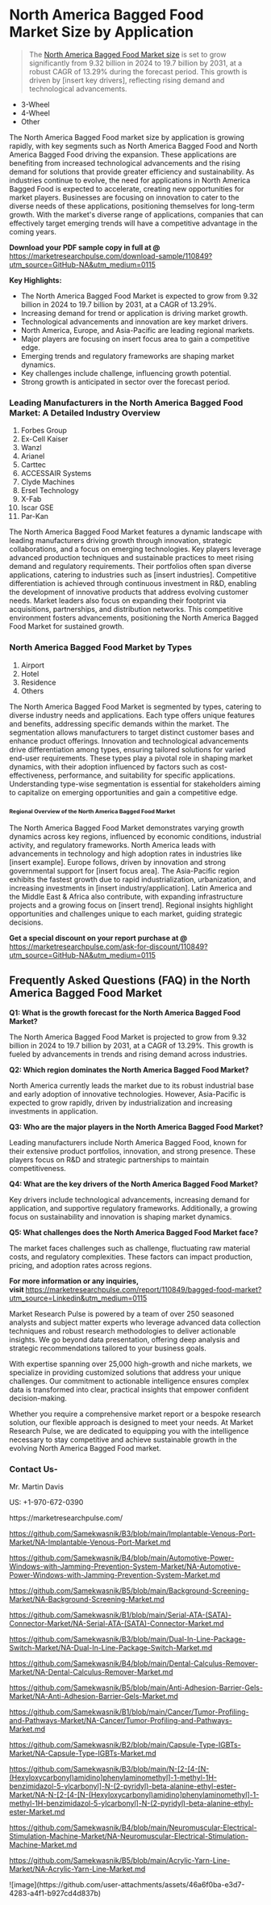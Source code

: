 <h1>North America Bagged Food Market&nbsp;Size by Application</h1><blockquote><p>The <a href="https://marketresearchpulse.com/download-sample/110849?utm_source=GitHub-NA&amp;utm_medium=0115">North America Bagged Food Market size</a> is set to grow significantly from 9.32 billion in 2024 to 19.7 billion by 2031, at a robust CAGR of 13.29% during the forecast period. This growth is driven by [insert key drivers], reflecting rising demand and technological advancements.</p></blockquote><ul><li>3-Wheel<li> 4-Wheel<li> Other</li></ul><p>The North America Bagged Food market size by application is growing rapidly, with key segments such as North America Bagged Food and North America Bagged Food driving the expansion. These applications are benefiting from increased technological advancements and the rising demand for solutions that provide greater efficiency and sustainability. As industries continue to evolve, the need for applications in North America Bagged Food is expected to accelerate, creating new opportunities for market players. Businesses are focusing on innovation to cater to the diverse needs of these applications, positioning themselves for long-term growth. With the market's diverse range of applications, companies that can effectively target emerging trends will have a competitive advantage in the coming years.</p><p><strong>Download your PDF sample copy in full at @ </strong><a href="https://marketresearchpulse.com/download-sample/110849?utm_source=GitHub-NA&amp;utm_medium=0115">https://marketresearchpulse.com/download-sample/110849?utm_source=GitHub-NA&amp;utm_medium=0115</a></p><p><strong>Key Highlights: </strong></p><ul><li>The North America Bagged Food Market is expected to grow from 9.32 billion in 2024 to 19.7 billion by 2031, at a CAGR of 13.29%.</li><li>Increasing demand for trend or application is driving market growth.</li><li>Technological advancements and innovation are key market drivers.</li><li>North America, Europe, and Asia-Pacific are leading regional markets.</li><li>Major players are focusing on insert focus area to gain a competitive edge.</li><li>Emerging trends and regulatory frameworks are shaping market dynamics.</li><li>Key challenges include challenge, influencing growth potential.</li><li>Strong growth is anticipated in sector over the forecast period.</li></ul><h3>Leading Manufacturers in the North America Bagged Food Market: A Detailed Industry Overview</h3><ol><li>Forbes Group</li><li>Ex-Cell Kaiser</li><li>Wanzl</li><li>Arianel</li><li>Carttec</li><li>ACCESSAIR Systems</li><li>Clyde Machines</li><li>Ersel Technology</li><li>X-Fab</li><li>Iscar GSE</li><li>Par-Kan</li></ol><div class="flex max-w-full flex-col flex-grow"><div class="min-h-8 text-message flex w-full flex-col items-end gap-2 whitespace-normal break-words [.text-message+&amp;]:mt-5" dir="auto" data-message-author-role="assistant" data-message-id="fd8432e4-4910-450d-b182-61b7bfb0a01f" data-message-model-slug="gpt-4o"><div class="flex w-full flex-col gap-1 empty:hidden first:pt-[3px]"><div class="markdown prose w-full break-words dark:prose-invert light"><p>The North America Bagged Food Market features a dynamic landscape with leading manufacturers driving growth through innovation, strategic collaborations, and a focus on emerging technologies. Key players leverage advanced production techniques and sustainable practices to meet rising demand and regulatory requirements. Their portfolios often span diverse applications, catering to industries such as [insert industries]. Competitive differentiation is achieved through continuous investment in R&amp;D, enabling the development of innovative products that address evolving customer needs. Market leaders also focus on expanding their footprint via acquisitions, partnerships, and distribution networks. This competitive environment fosters advancements, positioning the North America Bagged Food Market for sustained growth.</p></div></div></div></div><h3>North America Bagged Food Market by Types</h3><ol><li>Airport<li> Hotel<li> Residence<li> Others</li></ol><div class="flex max-w-full flex-col flex-grow"><div class="min-h-8 text-message flex w-full flex-col items-end gap-2 whitespace-normal break-words [.text-message+&amp;]:mt-5" dir="auto" data-message-author-role="assistant" data-message-id="084470be-0bb7-4664-bddf-5156b4f41249" data-message-model-slug="gpt-4o-mini"><div class="flex w-full flex-col gap-1 empty:hidden first:pt-[3px]"><div class="markdown prose w-full break-words dark:prose-invert light"><p>The North America Bagged Food Market is segmented by types, catering to diverse industry needs and applications. Each type offers unique features and benefits, addressing specific demands within the market. The segmentation allows manufacturers to target distinct customer bases and enhance product offerings. Innovation and technological advancements drive differentiation among types, ensuring tailored solutions for varied end-user requirements. These types play a pivotal role in shaping market dynamics, with their adoption influenced by factors such as cost-effectiveness, performance, and suitability for specific applications. Understanding type-wise segmentation is essential for stakeholders aiming to capitalize on emerging opportunities and gain a competitive edge.</p></div></div></div></div><h3><span style="font-size: 11px;">Regional Overview of the North America Bagged Food Market</span></h3><div class="flex max-w-full flex-col flex-grow"><div class="min-h-8 text-message flex w-full flex-col items-end gap-2 whitespace-normal break-words [.text-message+&amp;]:mt-5" dir="auto" data-message-author-role="assistant" data-message-id="e9038762-ce64-4e30-91c9-9bd413514231" data-message-model-slug="gpt-4o-mini"><div class="flex w-full flex-col gap-1 empty:hidden first:pt-[3px]"><div class="markdown prose w-full break-words dark:prose-invert light"><p>The North America Bagged Food Market demonstrates varying growth dynamics across key regions, influenced by economic conditions, industrial activity, and regulatory frameworks. North America leads with advancements in technology and high adoption rates in industries like [insert example]. Europe follows, driven by innovation and strong governmental support for [insert focus area]. The Asia-Pacific region exhibits the fastest growth due to rapid industrialization, urbanization, and increasing investments in [insert industry/application]. Latin America and the Middle East &amp; Africa also contribute, with expanding infrastructure projects and a growing focus on [insert trend]. Regional insights highlight opportunities and challenges unique to each market, guiding strategic decisions.</p></div></div></div></div><p><strong>Get a special discount on your report purchase at @ </strong><a href="https://marketresearchpulse.com/ask-for-discount/110849?utm_source=GitHub-NA&amp;utm_medium=0115">https://marketresearchpulse.com/ask-for-discount/110849?utm_source=GitHub-NA&amp;utm_medium=0115</a></p><h2>Frequently Asked Questions (FAQ) in the North America Bagged Food Market</h2><p><strong>Q1: What is the growth forecast for the North America Bagged Food Market?</strong></p><p>The North America Bagged Food Market is projected to grow from 9.32 billion in 2024 to 19.7 billion by 2031, at a CAGR of 13.29%. This growth is fueled by advancements in trends and rising demand across industries.</p><p><strong>Q2: Which region dominates the North America Bagged Food Market?</strong></p><p>North America currently leads the market due to its robust industrial base and early adoption of innovative technologies. However, Asia-Pacific is expected to grow rapidly, driven by industrialization and increasing investments in application.</p><p><strong>Q3: Who are the major players in the North America Bagged Food Market?</strong></p><p>Leading manufacturers include North America Bagged Food, known for their extensive product portfolios, innovation, and strong presence. These players focus on R&amp;D and strategic partnerships to maintain competitiveness.</p><p><strong>Q4: What are the key drivers of the North America Bagged Food Market?</strong></p><p>Key drivers include technological advancements, increasing demand for application, and supportive regulatory frameworks. Additionally, a growing focus on sustainability and innovation is shaping market dynamics.</p><p><strong>Q5: What challenges does the North America Bagged Food Market face?</strong></p><p>The market faces challenges such as challenge, fluctuating raw material costs, and regulatory complexities. These factors can impact production, pricing, and adoption rates across regions.</p><p><strong>For more information or any inquiries, visit&nbsp;</strong><a href="https://marketresearchpulse.com/report/110849/bagged-food-market?utm_source=Linkedin&utm_medium=0115">https://marketresearchpulse.com/report/110849/bagged-food-market?utm_source=Linkedin&utm_medium=0115</a></p><p>Market Research Pulse is powered by a team of over 250 seasoned analysts and subject matter experts who leverage advanced data collection techniques and robust research methodologies to deliver actionable insights. We go beyond data presentation, offering deep analysis and strategic recommendations tailored to your business goals.</p><p>With expertise spanning over 25,000 high-growth and niche markets, we specialize in providing customized solutions that address your unique challenges. Our commitment to actionable intelligence ensures complex data is transformed into clear, practical insights that empower confident decision-making.</p><p>Whether you require a comprehensive market report or a bespoke research solution, our flexible approach is designed to meet your needs. At Market Research Pulse, we are dedicated to equipping you with the intelligence necessary to stay competitive and achieve sustainable growth in the evolving North America Bagged Food market.</p><h3><strong>Contact Us-</strong></h3><p>Mr. Martin Davis</p><p>US: +1-970-672-0390</p><p>https://marketresearchpulse.com/</p><p><a href="https://github.com/Samekwasnik/B3/blob/main/Implantable-Venous-Port-Market/NA-Implantable-Venous-Port-Market.md">https://github.com/Samekwasnik/B3/blob/main/Implantable-Venous-Port-Market/NA-Implantable-Venous-Port-Market.md</a></p><p><a href="https://github.com/Samekwasnik/B4/blob/main/Automotive-Power-Windows-with-Jamming-Prevention-System-Market/NA-Automotive-Power-Windows-with-Jamming-Prevention-System-Market.md">https://github.com/Samekwasnik/B4/blob/main/Automotive-Power-Windows-with-Jamming-Prevention-System-Market/NA-Automotive-Power-Windows-with-Jamming-Prevention-System-Market.md</a></p><p><a href="https://github.com/Samekwasnik/B5/blob/main/Background-Screening-Market/NA-Background-Screening-Market.md">https://github.com/Samekwasnik/B5/blob/main/Background-Screening-Market/NA-Background-Screening-Market.md</a></p><p><a href="https://github.com/Samekwasnik/B1/blob/main/Serial-ATA-(SATA)-Connector-Market/NA-Serial-ATA-(SATA)-Connector-Market.md">https://github.com/Samekwasnik/B1/blob/main/Serial-ATA-(SATA)-Connector-Market/NA-Serial-ATA-(SATA)-Connector-Market.md</a></p><p><a href="https://github.com/Samekwasnik/B3/blob/main/Dual-In-Line-Package-Switch-Market/NA-Dual-In-Line-Package-Switch-Market.md">https://github.com/Samekwasnik/B3/blob/main/Dual-In-Line-Package-Switch-Market/NA-Dual-In-Line-Package-Switch-Market.md</a></p><p><a href="https://github.com/Samekwasnik/B4/blob/main/Dental-Calculus-Remover-Market/NA-Dental-Calculus-Remover-Market.md">https://github.com/Samekwasnik/B4/blob/main/Dental-Calculus-Remover-Market/NA-Dental-Calculus-Remover-Market.md</a></p><p><a href="https://github.com/Samekwasnik/B5/blob/main/Anti-Adhesion-Barrier-Gels-Market/NA-Anti-Adhesion-Barrier-Gels-Market.md">https://github.com/Samekwasnik/B5/blob/main/Anti-Adhesion-Barrier-Gels-Market/NA-Anti-Adhesion-Barrier-Gels-Market.md</a></p><p><a href="https://github.com/Samekwasnik/B1/blob/main/Cancer/Tumor-Profiling-and-Pathways-Market/NA-Cancer/Tumor-Profiling-and-Pathways-Market.md">https://github.com/Samekwasnik/B1/blob/main/Cancer/Tumor-Profiling-and-Pathways-Market/NA-Cancer/Tumor-Profiling-and-Pathways-Market.md</a></p><p><a href="https://github.com/Samekwasnik/B2/blob/main/Capsule-Type-IGBTs-Market/NA-Capsule-Type-IGBTs-Market.md">https://github.com/Samekwasnik/B2/blob/main/Capsule-Type-IGBTs-Market/NA-Capsule-Type-IGBTs-Market.md</a></p><p><a href="https://github.com/Samekwasnik/B3/blob/main/N-[2-[4-[N-(Hexyloxycarbonyl)amidino]phenylaminomethyl]-1-methyl-1H-benzimidazol-5-ylcarbonyl]-N-(2-pyridyl)-beta-alanine-ethyl-ester-Market/NA-N-[2-[4-[N-(Hexyloxycarbonyl)amidino]phenylaminomethyl]-1-methyl-1H-benzimidazol-5-ylcarbonyl]-N-(2-pyridyl)-beta-alanine-ethyl-ester-Market.md">https://github.com/Samekwasnik/B3/blob/main/N-[2-[4-[N-(Hexyloxycarbonyl)amidino]phenylaminomethyl]-1-methyl-1H-benzimidazol-5-ylcarbonyl]-N-(2-pyridyl)-beta-alanine-ethyl-ester-Market/NA-N-[2-[4-[N-(Hexyloxycarbonyl)amidino]phenylaminomethyl]-1-methyl-1H-benzimidazol-5-ylcarbonyl]-N-(2-pyridyl)-beta-alanine-ethyl-ester-Market.md</a></p><p><a href="https://github.com/Samekwasnik/B4/blob/main/Neuromuscular-Electrical-Stimulation-Machine-Market/NA-Neuromuscular-Electrical-Stimulation-Machine-Market.md">https://github.com/Samekwasnik/B4/blob/main/Neuromuscular-Electrical-Stimulation-Machine-Market/NA-Neuromuscular-Electrical-Stimulation-Machine-Market.md</a></p><p><a href="https://github.com/Samekwasnik/B5/blob/main/Acrylic-Yarn-Line-Market/NA-Acrylic-Yarn-Line-Market.md">https://github.com/Samekwasnik/B5/blob/main/Acrylic-Yarn-Line-Market/NA-Acrylic-Yarn-Line-Market.md</a></p>
![image](https://github.com/user-attachments/assets/46a6f0ba-e3d7-4283-a4f1-b927cd4d837b)
